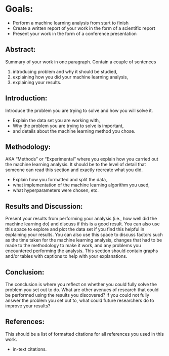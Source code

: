 # Goals:
- Perform a machine learning analysis from start to finish
- Create a written report of your work in the form of a scientific report
- Present your work in the form of a conference presentation

## Abstract: 
Summary of your work in one paragraph. Contain a couple of sentences 
1. introducing problem and why it should be studied, 
2. explaining how you did your machine learning analysis,
3. explaining your results.

## Introduction:
Introduce the problem you are trying to solve and how you will solve it. 
- Explain the data set you are working with,
- Why the problem you are trying to solve is important,
- and details about the machine learning method you chose.

## Methodology:
AKA “Methods” or “Experimental” where you explain how you carried out the machine learning analysis. 
It should be to the level of detail that someone can read this section and exactly recreate what you did. 
- Explain how you formatted and split the data,
- what implementation of the machine learning algorithm you used,
- what hyperparameters were chosen, etc.

## Results and Discussion: 
Present your results from performing your analysis (i.e., how well did the machine learning do) and discuss if this is a good result. You can also use this space to explore and plot the data set if you find this helpful in explaining your results. You can also use this space to discuss factors such as the time taken for the machine learning analysis, changes that had to be made to the methodology to make it work, and any problems you encountered performing the analysis. This section should contain graphs and/or tables with captions to help with your explanations.

## Conclusion: 
The conclusion is where you reflect on whether you could fully solve the problem you set out to do. What are other avenues of research that could be performed using the results you discovered? If you could not fully answer the problem you set out to, what could future researchers do to improve your results?

## References: 
This should be a list of formatted citations for all references you used in this work. 
- in-text citations.
